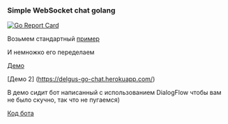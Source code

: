 ### Simple WebSocket chat golang

[![Go Report Card](https://goreportcard.com/badge/github.com/delgus/simple-chat)](https://goreportcard.com/report/github.com/delgus/simple-chat)

Возьмем стандартный [пример](https://github.com/golang-samples/websocket/tree/master/websocket-chat)

И немножко его переделаем

[Демо](http://95.181.198.40:8080/)

[Демо 2] (https://delgus-go-chat.herokuapp.com/)

В демо сидит бот написанный с использованием DialogFlow чтобы вам не было скучно, так что не пугаемся)

[Код бота](https://github.com/Delgus/ai)

